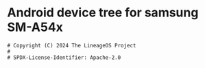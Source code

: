 
# Android device tree for samsung SM-A54x

```
# Copyright (C) 2024 The LineageOS Project
#
# SPDX-License-Identifier: Apache-2.0

```
